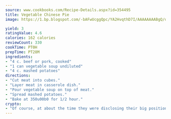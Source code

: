 ```yaml
---
source: www.cookbooks.com/Recipe-Details.aspx?id=354495
title: Vegetable Chinese Pie
image: https://1.bp.blogspot.com/-bAFwUcggQpc/YA2HvqthD7I/AAAAAAAABgQ/dGGityjUeSk5WIgvhJroHVt7XYoXF2qygCLcBGAsYHQ/s320/10.png

yield: 3
ratingValue: 4.6
calories: 162 calories
reviewCount: 330
cookTime: PT0H
prepTime: PT28M
ingredients:
- "4 c. beef or pork, cooked"
- "1 can vegetable soup undiluted"
- "4 c. mashed potatoes"
directions:
- "Cut meat into cubes."
- "Layer meat in casserole dish."
- "Pour vegetable soup on top of meat."
- "Spread mashed potatoes."
- "Bake at 350u00b0 for 1/2 hour."
crypto:
- "Of course, at about the time they were disclosing their big position, Bitcoin started to crash."
---
```

